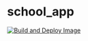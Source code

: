 # school_app
[![Build and Deploy Image](https://github.com/bithost/school_app/actions/workflows/docker-image.yml/badge.svg)](https://github.com/bithost/school_app/actions/workflows/docker-image.yml)


